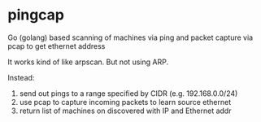 pingcap
=======

Go (golang) based scanning of machines via ping and packet capture via pcap to get ethernet address

It works kind of like arpscan.  But not using ARP.

Instead:

1. send out pings to a range specified by CIDR (e.g. 192.168.0.0/24)
2. use pcap to capture incoming packets to learn source ethernet
3. return list of machines on discovered with IP and Ethernet addr
